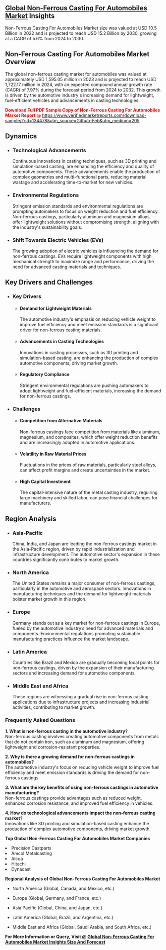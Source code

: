 <h2><a href="https://www.verifiedmarketreports.com/download-sample/?rid=134478&amp;utm_source=Github&amp;utm_medium=205" target="_blank">Global Non-Ferrous Casting For Automobiles Market</a> Insights</h2><p>Non-Ferrous Casting For Automobiles Market size was valued at USD 10.5 Billion in 2022 and is projected to reach USD 15.2 Billion by 2030, growing at a CAGR of 5.6% from 2024 to 2030.</p><p> <h2>Non-Ferrous Casting For Automobiles Market Overview</h2> <p>The global non-ferrous casting market for automobiles was valued at approximately USD 1,595.05 million in 2023 and is projected to reach USD 1,722.17 million in 2024, with an expected compound annual growth rate (CAGR) of 7.97% during the forecast period from 2024 to 2032. This growth is driven by the automotive industry's increasing demand for lightweight, fuel-efficient vehicles and advancements in casting technologies. </p> <p><p><span class=""><span style="color: #ff0000;"><strong>Download Full PDF Sample Copy of Non-Ferrous Casting For Automobiles Market Report</strong> @ </span><a href="https://www.verifiedmarketreports.com/download-sample/?rid=134478&amp;utm_source=Github-Feb&amp;utm_medium=205" target="_blank">https://www.verifiedmarketreports.com/download-sample/?rid=134478&amp;utm_source=Github-Feb&amp;utm_medium=205</a></span></p></p> <h2>Dynamics</h2> <ul> <li><h3>Technological Advancements</h3> <p>Continuous innovations in casting techniques, such as 3D printing and simulation-based casting, are enhancing the efficiency and quality of automotive components. These advancements enable the production of complex geometries and multi-functional parts, reducing material wastage and accelerating time-to-market for new vehicles. </p> </li> <li><h3>Environmental Regulations</h3> <p>Stringent emission standards and environmental regulations are prompting automakers to focus on weight reduction and fuel efficiency. Non-ferrous castings, particularly aluminum and magnesium alloys, offer lightweight solutions without compromising strength, aligning with the industry's sustainability goals. </p> </li> <li><h3>Shift Towards Electric Vehicles (EVs)</h3> <p>The growing adoption of electric vehicles is influencing the demand for non-ferrous castings. EVs require lightweight components with high mechanical strength to maximize range and performance, driving the need for advanced casting materials and techniques. </p> </li> </ul> <h2>Key Drivers and Challenges</h2> <ul> <li><h3>Key Drivers</h3> <ul> <li><h4>Demand for Lightweight Materials</h4> <p>The automotive industry's emphasis on reducing vehicle weight to improve fuel efficiency and meet emission standards is a significant driver for non-ferrous casting materials. </p> </li> <li><h4>Advancements in Casting Technologies</h4> <p>Innovations in casting processes, such as 3D printing and simulation-based casting, are enhancing the production of complex automotive components, driving market growth. </p> </li> <li><h4>Regulatory Compliance</h4> <p>Stringent environmental regulations are pushing automakers to adopt lightweight and fuel-efficient materials, increasing the demand for non-ferrous castings. </p> </li> </ul> </li> <li><h3>Challenges</h3> <ul> <li><h4>Competition from Alternative Materials</h4> <p>Non-ferrous castings face competition from materials like aluminum, magnesium, and composites, which offer weight reduction benefits and are increasingly adopted in automotive applications. </p> </li> <li><h4>Volatility in Raw Material Prices</h4> <p>Fluctuations in the prices of raw materials, particularly steel alloys, can affect profit margins and create uncertainties in the market. </p> </li> <li><h4>High Capital Investment</h4> <p>The capital-intensive nature of the metal casting industry, requiring large machinery and skilled labor, can pose financial challenges for manufacturers. </p> </li> </ul> </li> </ul> <h2>Region Analysis</h2> <ul> <li><h3>Asia-Pacific</h3> <p>China, India, and Japan are leading the non-ferrous castings market in the Asia-Pacific region, driven by rapid industrialization and infrastructure development. The automotive sector's expansion in these countries significantly contributes to market growth. </p> </li> <li><h3>North America</h3> <p>The United States remains a major consumer of non-ferrous castings, particularly in the automotive and aerospace sectors. Innovations in manufacturing techniques and the demand for lightweight materials bolster market growth in this region. </p> </li> <li><h3>Europe</h3> <p>Germany stands out as a key market for non-ferrous castings in Europe, fueled by the automotive industry’s need for advanced materials and components. Environmental regulations promoting sustainable manufacturing practices influence the market landscape. </p> </li> <li><h3>Latin America</h3> <p>Countries like Brazil and Mexico are gradually becoming focal points for non-ferrous castings, driven by the expansion of their manufacturing sectors and increasing demand for automotive components. </p> </li> <li><h3>Middle East and Africa</h3> <p>These regions are witnessing a gradual rise in non-ferrous casting applications due to infrastructure projects and increasing industrial activities, contributing to market growth. </p> </li> </ul> <h3>Frequently Asked Questions</h3> <p><strong>1. What is non-ferrous casting in the automotive industry?</strong><br> Non-ferrous casting involves creating automotive components from metals that do not contain iron, such as aluminum and magnesium, offering lightweight and corrosion-resistant properties. </p> <p><strong>2. Why is there a growing demand for non-ferrous castings in automobiles?</strong><br> The automotive industry's focus on reducing vehicle weight to improve fuel efficiency and meet emission standards is driving the demand for non-ferrous castings. </p> <p><strong>3. What are the key benefits of using non-ferrous castings in automotive manufacturing?</strong><br> Non-ferrous castings provide advantages such as reduced weight, enhanced corrosion resistance, and improved fuel efficiency in vehicles. </p> <p><strong>4. How do technological advancements impact the non-ferrous casting market?</strong><br> Innovations like 3D printing and simulation-based casting enhance the production of complex automotive components, driving market growth.</p><p><strong>Top Global Non-Ferrous Casting For Automobiles Market Companies</strong></p><div data-test-id=""><p><li>Precision Castparts</li><li> Amcol Metalcasting</li><li> Alcoa</li><li> Hitachi</li><li> Dynacast</li></p><div><strong>Regional Analysis of&nbsp;Global Non-Ferrous Casting For Automobiles Market</strong></div><ul><li dir="ltr"><p dir="ltr">North America&nbsp;(Global, Canada, and Mexico, etc.)</p></li><li dir="ltr"><p dir="ltr">Europe (Global, Germany, and France, etc.)</p></li><li dir="ltr"><p dir="ltr">Asia Pacific&nbsp;(Global, China, and Japan, etc.)</p></li><li dir="ltr"><p dir="ltr">Latin America&nbsp;(Global, Brazil, and Argentina, etc.)</p></li><li dir="ltr">Middle East and Africa&nbsp;(Global, Saudi Arabia, and South Africa, etc.)</li></ul><p><strong>For More Information or Query, Visit @&nbsp;</strong><strong><a href="https://www.verifiedmarketreports.com/product/global-non-ferrous-casting-for-automobiles-market-report-2019-competitive-landscape-trends-and-opportunities/?utm_source=Github&amp;utm_medium=205" target="_blank">Global Non-Ferrous Casting For Automobiles Market Insights Size And Forecast</a></strong></p></div>
